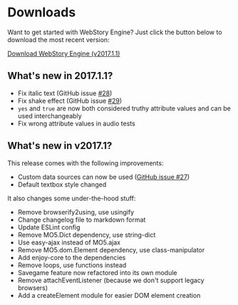 
# Downloads

Want to get started with WebStory Engine? Just click the button below to download the most
recent version:

[Download WebStory Engine (v2017.1.1)](https://github.com/iiyo/WebStory-Engine/releases/download/v2017.1.1/WebStory-Engine-v2017.1.1.zip)


## What's new in 2017.1.1?

- Fix italic text (GitHub issue [#28](https://github.com/iiyo/WebStory-Engine/issues/28))
- Fix shake effect (GitHub issue [#29](https://github.com/iiyo/WebStory-Engine/issues/29))
- `yes` and `true` are now both considered truthy attribute values and can be used interchangeably
- Fix wrong attribute values in audio tests


## What's new in v2017.1?

This release comes with the following improvements:

- Custom data sources can now be used ([GitHub issue #27](https://github.com/iiyo/WebStory-Engine/issues/27))
- Default textbox style changed

It also changes some under-the-hood stuff:

- Remove browserify2using, use usingify
- Change changelog file to markdown format
- Update ESLint config
- Remove MO5.Dict dependency, use string-dict
- Use easy-ajax instead of MO5.ajax
- Remove MO5.dom.Element dependency, use class-manipulator
- Add enjoy-core to the dependencies
- Remove loops, use functions instead
- Savegame feature now refactored into its own module
- Remove attachEventListener (because we don't support legacy browsers)
- Add a createElement module for easier DOM element creation
